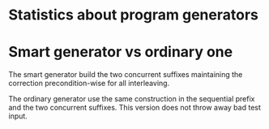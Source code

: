 # Statistics about program generators

# Smart generator vs ordinary one

The smart generator build the two concurrent suffixes maintaining the correction
precondition-wise for all interleaving.

The ordinary generator use the same construction in the sequential prefix
and the two concurrent suffixes. This version does not throw away bad test
input.
